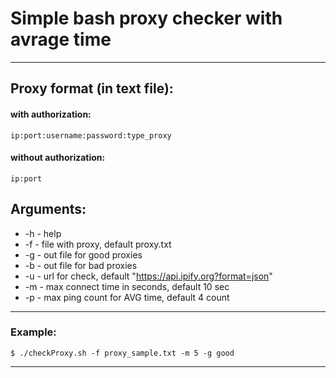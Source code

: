 # Simple bash proxy checker with avrage time #
***

## Proxy format (in text file): ##
#### with authorization: ####

    ip:port:username:password:type_proxy  

#### without authorization: ####

    ip:port

## Arguments: ##
* -h - help  
* -f <file> - file with proxy, default proxy.txt  
* -g <file> - out file for good proxies  
* -b <file> - out file for bad proxies  
* -u <url> - url for check, default "https://api.ipify.org?format=json"  
* -m <sec> - max connect time in seconds, default 10 sec  
* -p <count> - max ping count for AVG time, default 4 count  

***
### Example: ###
    $ ./checkProxy.sh -f proxy_sample.txt -m 5 -g good

***